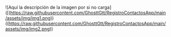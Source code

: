 <span>![</span><span>Aquí la descripción de la imagen por si no carga</span><span>]</span>
<span>(</span><span>[(https://raw.githubusercontent.com/GhosttGtt/RegistroContactosApp/main/assets/img/img1.png)</span><span>)</span>
<span>(</span><span>(https://raw.githubusercontent.com/GhosttGtt/RegistroContactosApp/main/assets/img/img2.png)</span><span>)</span>

